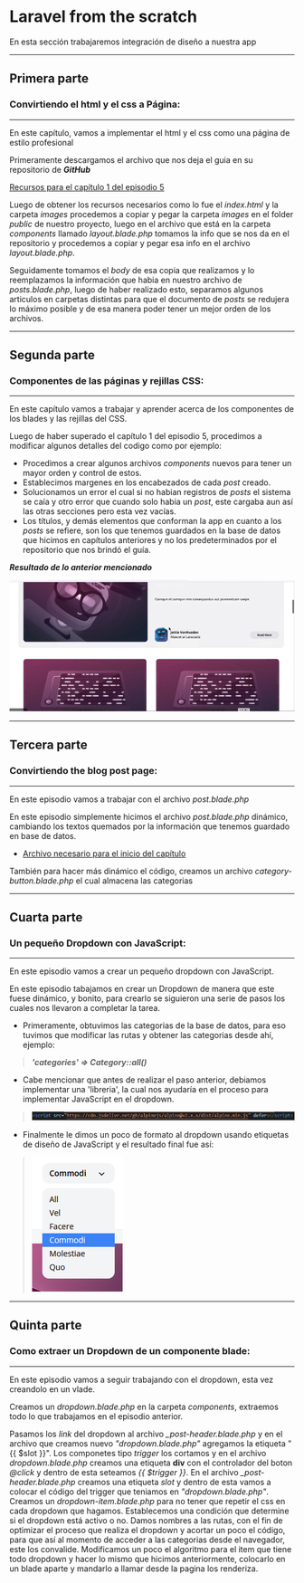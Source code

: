 # Laravel from the scratch

En esta sección trabajaremos integración de diseño a nuestra app

--------------------------------------------------------

## **Primera parte**
### Convirtiendo el html y el css a Página:
--------------------------------------------------------
En este capítulo, vamos a implementar el html y el css como una página de estilo profesional

Primeramente descargamos el archivo que nos deja el guia en su repositorio de ***GitHub***

[Recursos para el capítulo 1 del episodio 5]('https://github.com/laracasts/Laravel-From-Scratch-HTML-CSS')

Luego de obtener los recursos necesarios como lo fue el *index.html* y la carpeta *images* procedemos a copiar y pegar la carpeta *images* en el folder *public* de nuestro proyecto, luego en el archivo que está en la carpeta *components* llamado *layout.blade.php* tomamos la info que se nos da en el repositorio y procedemos a copiar y pegar esa info en el archivo *layout.blade.php*.

Seguidamente tomamos el *body* de esa copia que realizamos y lo reemplazamos la información que habia en nuestro archivo de *posts.blade.php*, luego de haber realizado esto, separamos algunos articulos en carpetas distintas para que el documento de *posts* se redujera lo máximo posible y de esa manera poder tener un mejor orden de los archivos.

--------------------------------------------------------

## **Segunda parte**
### Componentes de las páginas y rejillas CSS:
--------------------------------------------------------

En este capítulo vamos a trabajar y aprender acerca de los componentes de los blades y las rejillas del CSS.

Luego de haber superado el capítulo 1 del episodio 5, procedimos a modificar algunos detalles del codigo como por ejemplo:

* Procedimos a crear algunos archivos *components* nuevos para tener un mayor orden y control de estos.
* Establecimos margenes en los encabezados de cada *post* creado.
* Solucionamos un error el cual si no habian registros de *posts* el sistema se caía y otro error que cuando solo habia un *post*, este cargaba aun así las otras secciones pero esta vez vacías.
* Los títulos, y demás elementos que conforman la app en cuanto a los *posts* se refiere, son los que tenemos guardados en la base de datos que hicimos en capítulos anteriores y no los predeterminados por el repositorio que nos brindó el guía.

***Resultado de lo anterior mencionado***

![text image](../img/imagen66.png)

--------------------------------------------------------

## **Tercera parte**
### Convirtiendo the blog post page:
--------------------------------------------------------

En este episodio vamos a trabajar con el archivo *post.blade.php*

En este episodio simplemente hicimos el archivo *post.blade.php* dinámico, cambiando los textos quemados por la información que tenemos guardado en base de datos.

- [Archivo necesario para el inicio del capítulo]("https://github.com/laracasts/Laravel-From-Scratch-HTML-CSS/blob/main/post.html")

También para hacer más dinámico el código, creamos un archivo *category-button.blade.php* el cual almacena las categorias

--------------------------------------------------------

## **Cuarta parte**
### Un pequeño Dropdown con JavaScript:
--------------------------------------------------------

En este episodio vamos a crear un pequeño dropdown con JavaScript.

En este episodio tabajamos en crear un Dropdown de manera que este fuese dinámico, y bonito, para crearlo se siguieron una serie de pasos los cuales nos llevaron a completar la tarea.

- Primeramente, obtuvimos las categorias de la base de datos, para eso tuvimos que modificar las rutas y obtener las categorias desde ahí, ejemplo:

> ***'categories' => Category::all()***

- Cabe mencionar que antes de realizar el paso anterior, debiamos implementar una 'libreria', la cual nos ayudaría en el proceso para implementar JavaScript en el dropdown.

> ![text image](../img/imagen67.png)

- Finalmente le dimos un poco de formato al dropdown usando etiquetas de diseño de JavaScript y el resultado final fue así:

>![text image](../img/imagen68.png)

--------------------------------------------------------

## **Quinta parte**
### Como extraer un Dropdown de un componente blade:
--------------------------------------------------------

En este episodio vamos a seguir trabajando con el dropdown, esta vez creandolo en un vlade.

Creamos un *dropdown.blade.php* en la carpeta *components*, extraemos todo lo que trabajamos en el episodio anterior.

Pasamos los *link* del dropdown al archivo *_post-header.blade.php* y en el archivo que creamos nuevo *"dropdown.blade.php"* agregamos la etiqueta "{{ $slot }}".
Los componetes tipo *trigger* los cortamos y en el archivo *dropdown.blade.php* creamos una etiqueta **div** con el controlador del boton *@click* y dentro de esta seteamos *{{ $trigger }}*.
En el archivo *_post-header.blade.php* creamos una etiqueta *slot* y dentro de esta vamos a colocar el código del trigger que teniamos en *"dropdown.blade.php"*.
Creamos un *dropdown-item.blade.php* para no tener que repetir el css en cada dropdown que hagamos.
Establecemos una condición que determine si el dropdown está activo o no.
Damos nombres a las rutas, con el fin de optimizar el proceso que realiza el dropdown y acortar un poco el código, para que así al momento de acceder a las categorias desde el navegador, este los convalide.
Modificamos un poco el algoritmo para el item que tiene todo dropdown y hacer lo mismo que hicimos anteriormente, colocarlo en un blade aparte y mandarlo a llamar desde la pagina los renderiza.